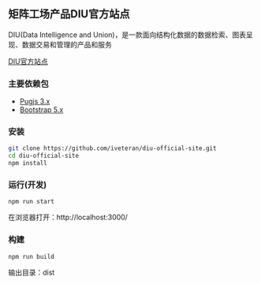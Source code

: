 ## 矩阵工场产品DIU官方站点

DIU(Data Intelligence and Union)，是一款面向结构化数据的数据检索、图表呈现、数据交易和管理的产品和服务

[DIU官方站点](https://matrixworks.cn)

### 主要依赖包
- [Pugjs 3.x](https://github.com/pugjs/pug)
- [Bootstrap 5.x](https://getbootstrap.com/)

### 安装
```sh
git clone https://github.com/iveteran/diu-official-site.git
cd diu-official-site
npm install
```

### 运行(开发)
```
npm run start
```

在浏览器打开：http://localhost:3000/

### 构建
```
npm run build
```

输出目录：dist
